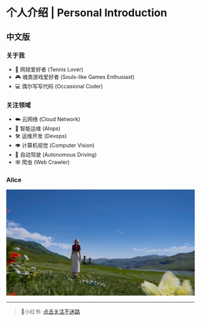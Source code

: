 # 个人介绍 | Personal Introduction

## 中文版

### 关于我
- 🎾 网球爱好者 (Tennis Lover)
- 🎮 魂类游戏爱好者 (Souls-like Games Enthusiast)
- 💻 偶尔写写代码 (Occasional Coder)


### 关注领域
- ☁️ 云网络 (Cloud Network)
- 🤖 智能运维 (AIops)
- 🛠️ 运维开发 (Devops)
- 👁️ 计算机视觉 (Computer Vision)
- 🚗 自动驾驶 (Autonomous Driving)
- 🕸️ 爬虫 (Web Crawler)


### Alice

![Alice](images/alice.jpg)


---


> 🍠小红书: [点击关注不迷路](https://www.xiaohongshu.com/user/profile/5f033f130000000001000da0)
